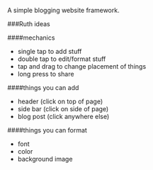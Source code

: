 A simple blogging website framework.

###Ruth ideas

####mechanics
* single tap to add stuff
* double tap to edit/format stuff
* tap and drag to change placement of things
* long press to share

####things you can add
* header (click on top of page)
* side bar (click on side of page)
* blog post (click anywhere else)

####things you can format
* font
* color
* background image
